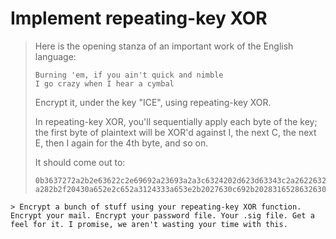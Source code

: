 # Implement repeating-key XOR

> Here is the opening stanza of an important work of the English language:
>
> ```
> Burning 'em, if you ain't quick and nimble
> I go crazy when I hear a cymbal
> ```
> Encrypt it, under the key "ICE", using repeating-key XOR.
>
> In repeating-key XOR, you'll sequentially apply each byte of the key; the first byte of plaintext will be XOR'd against I, the next C, the next E, then I again for the 4th byte, and so on.
>
> It should come out to:
>
> ```
> 0b3637272a2b2e63622c2e69692a23693a2a3c6324202d623d63343c2a26226324272765272
> a282b2f20430a652e2c652a3124333a653e2b2027630c692b20283165286326302e27282f
```
> Encrypt a bunch of stuff using your repeating-key XOR function. Encrypt your mail. Encrypt your password file. Your .sig file. Get a feel for it. I promise, we aren't wasting your time with this.
